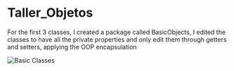 # Taller_Objetos

For the first 3 classes, I created a package called BasicObjects, I edited the classes to have all the private properties 
and only edit them through getters and setters, applying the OOP encapsulation

![Basic Classes](https://postimg.cc/w7chFHKF][img]https://i.postimg.cc/9FsJmFL3/Basic-Class.png)

